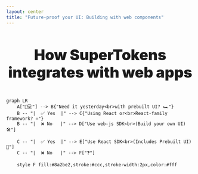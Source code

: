 ```yaml
---
layout: center
title: "Future-proof your UI: Building with web components"
---
```


# How SuperTokens integrates with web apps

<div style="display: flex; justify-content: center;">

```mermaid {theme: 'dark', scale: 0.73}
graph LR
    A["🙎💻"] --> B{"Need it yesterday<br>with prebuilt UI? 🏎️"}
    B -- "|  ✅ Yes  |" --> C{"Using React or<br>React-family framework? ⚛️"}
    B -- "|  ❌ No   |" --> D["Use web-js SDK<br>(Build your own UI) 🛠️"]

    C -- "|  ✅ Yes  |" --> E["Use React SDK<br>(Includes Prebuilt UI) 🎉"]
    C -- "|  ❌ No   |" --> F["❓"]

    style F fill:#8a2be2,stroke:#ccc,stroke-width:2px,color:#fff
```

</div>

<style>
  h1 {
    font-weight: 900 !important;
    text-shadow: 0 0 12px #fff;
    font-size: 2.8em !important;
    text-align: center;
    margin-bottom: 32px;
    line-height: 1.2;
  }

  li {
    font-size: 1.2em;
  }
</style>

<!--
- Two types of users
- Need it yesterday
- have react - use prebuilt
- don't have react - use a workaround
 -->
